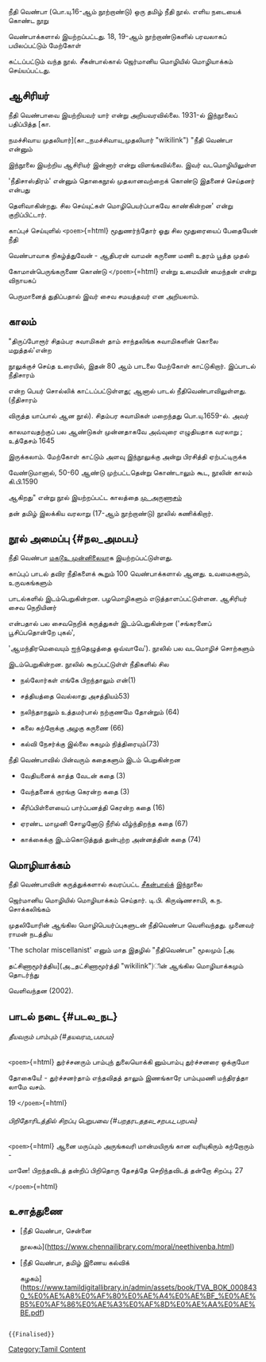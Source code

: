 நீதி வெண்பா (பொ.யு.16-ஆம் நூற்றாண்டு) ஒரு தமிழ் நீதி நூல். எளிய நடையைக் கொண்ட நூறு
வெண்பாக்களால் இயற்றப்பட்டது. 18, 19-ஆம் நூற்றாண்டுகளில் பரவலாகப் பயிலப்பட்டும் மேற்கோள்
கட்டப்பட்டும் வந்த நூல். சீகன்பால்கால் ஜெர்மானிய மொழியில் மொழியாக்கம் செய்யப்பட்டது.

## ஆசிரியர்

நீதி வெண்பாவை இயற்றியவர் யார் என்று அறியவரவில்லை. 1931-ல் இந்நூலைப் பதிப்பித்த [கா.
நமச்சிவாய முதலியார்](கா._நமச்சிவாய_முதலியார் "wikilink") \"நீதி வெண்பா என்னும்
இந்நூலை இயற்றிய ஆசிரியர் இன்னார் என்று விளங்கவில்லை. இவர் வடமொழியிலுள்ள
\'நீதிசாஸ்திரம்\' என்னும் தொகைநூல் முதலானவற்றைக் கொண்டு இதனைச் செய்தனர் என்பது
தெளிவாகின்றது. சில செய்யுட்கள் மொழிபெயர்ப்பாகவே காண்கின்றன\' என்று குறிப்பிட்டார்.

காப்புச் செய்யுளில் `<poem>`{=html} மூதுணர்ந்தோர் ஓது சில மூதுரையைப் பேதையேன் நீதி
வெண்பாவாக நிகழ்த்துவேன் - ஆதிபரன் வாமன் கருணை மணி உதரம் பூத்த முதல்
கோமான்பெருங்கருணை கொண்டு `</poem>`{=html} என்று உமையின் மைந்தன் என்று விநாயகப்
பெருமானைத் துதிப்பதால் இவர் சைவ சமயத்தவர் என அறியலாம்.

## காலம்

\"திருப்போரூர்‌ சிதம்பர சுவாமிகள்‌ தாம்‌ சாந்தலிங்க சுவாமிகளின்‌ கொலை மறுத்தல்‌\'என்ற
நூலுக்குச்‌ செய்த உரையில்‌, இதன்‌ 80 ஆம்‌ பாடலை மேற்கோள்‌ காட்டுகிறார்‌. இப்பாடல்‌ நீதிசாரம்‌
என்ற பெயர்‌ சொல்லிக்‌ காட்டப்பட்டுள்ளது; ஆனால்‌ பாடல்‌ நீதிவெண்பாவிலுள்ளது. (நீதிசாரம்‌
விருத்த யாப்பால்‌ ஆன நூல்‌). சிதம்பர சுவாமிகள்‌ மறைந்தது பொ.யு.1659-ல். அவர்‌
காலமாவதற்குப்‌ பல ஆண்டுகள்‌ முன்னதாகவே அவ்வுரை எழுதியதாக வரலாறு ; உத்தேசம்‌ 1645
இருக்கலாம்‌. மேற்கோள்‌ காட்டும்‌ அளவு இந்நூலுக்கு அன்று பிரசித்தி ஏற்பட்டிருக்க
வேண்டுமானால்‌, 50-60 ஆண்டு முற்பட்டதென்று கொண்டாலும்‌ கூட, நூலின்‌ காலம்‌ கி.பி.1590
ஆகிறது\" என்று நூல் இயற்றப்பட்ட காலத்தை [மு. அருணாசம்](மு._அருணாசலம் "wikilink")
தன் தமிழ் இலக்கிய வரலாறு (17-ஆம் நூற்றாண்டு) நூலில் கணிக்கிறார்.

## நூல் அமைப்பு {#நல_அமபப}

நீதி வெண்பா [மகடூஉ முன்னிலைய](மகடூஉ_முன்னிலை "wikilink")ாக இயற்றப்பட்டுள்ளது.
காப்புப் பாடல் தவிர நீதிகளைக் கூறும் 100 வெண்பாக்களால் ஆனது. உவமைகளும், உருவகங்களும்
பாடல்களில் இடம்பெறுகின்றன. பழமொழிகளும் எடுத்தாளப்பட்டுள்ளன. ஆசிரியர் சைவ நெறியினர்
என்பதால் பல சைவநெறிக் கருத்துகள் இடம்பெறுகின்றன (\'சங்கரனைப் பூசிப்பதொன்றே புகல்\',
\'ஆமந்திரமெவையும் ஐந்தெழுத்தை ஒவ்வாவே\'). நூலில் பல வடமொழிச் சொற்களும்
இடம்பெறுகின்றன. நூலில் கூறப்பட்டுள்ள் நீதிகளில் சில

-   நல்லோர்கள்‌ எங்கே பிறந்தாலும்‌ என்‌(1)
-   சத்தியத்தை வெல்லாது அசத்தியம்‌53)
-   நலிந்தாநலும்‌ உத்தமர்பால்‌ நற்குணமே தோன்றும்‌ (64)
-   கலை கற்றோக்கு அழகு கருணை (66)
-   கல்வி நேசர்க்கு இல்லை சுகமும்‌ நித்திரையும்‌(73)

நீதி வெண்பாவில் பின்வரும் கதைகளும் இடம் பெறுகின்றன

-   வேதியனைக்‌ காத்த வேடன்‌ கதை (3)
-   வேந்தனைக்‌ குரங்கு கெரன்ற கதை (3)
-   கீரிப்பிள்ளையைப்‌ பார்ப்பனத்தி கெரன்ற கதை (16)
-   ஏரண்ட மாமுனி சோழனோடு நீரில்‌ வீழ்ந்திறந்த கதை (67)
-   காக்கைக்கு இடம்கொடுத்துத்‌ துன்புற்ற அன்னத்தின்‌ கதை (74)

## மொழியாக்கம்

நீதி வெண்பாவின் கருத்துக்களால் கவரப்பட்ட [சீகன்பால்க்](சீகன்பால்க் "wikilink") இந்நூலை
ஜெர்மானிய மொழியில் மொழியாக்கம் செய்தார். டி.பி. கிருஷ்ணசாமி, க.ந. சொக்கலிங்கம்‌
முதலியோரின்‌ ஆங்கில மொழிபெயர்ப்புகளுடன்‌ நீதிவெண்பா வெளிவந்தது. முனைவர் ராமன் நடத்திய
\'The scholar miscellanist\' எனும் மாத இதழில்‌ "நீதிவெண்பா" மூலமும்‌ [அ.
தட்சிணாமூர்த்திய](அ._தட்சிணாமூர்த்தி "wikilink")ின் ஆங்கில மொழியாக்கமும்‌ தொடர்ந்து
வெளிவந்தன (2002).

## பாடல் நடை {#படல_நட}

###### தீயவரும் பாம்பும் {#தயவரம_பமபம}

`<poem>`{=html} துர்ச்சனரும் பாம்புந் துலையொக்கி னும்பாம்பு துர்ச்சனரை ஒக்குமோ
தோகையே! - துர்ச்சனர்தாம் எந்தவிதத் தாலும் இணங்காரே பாம்புமணி மந்திரத்தா லாமே வசம்.
19 `</poem>`{=html}

###### பிறிதோரிடத்தில் சிறப்பு பெறுபவை {#பறதரடததல_சறபப_பறபவ}

`<poem>`{=html} ஆனை மருப்பும் அருங்கவரி மான்மயிருங் கான வரியுகிரும் கற்றோரும் -
மானே! பிறந்தவிடத் தன்றிப் பிறிதொரு தேசத்தே செறிந்தவிடத் தன்றோ சிறப்பு. 27
`</poem>`{=html}

## உசாத்துணை

-   [நீதி வெண்பா, சென்னை
    நூலகம்](https://www.chennailibrary.com/moral/neethivenba.html)
-   [நீதி வெண்பா, தமிழ் இணைய கல்விக்
    கழகம்](https://www.tamildigitallibrary.in/admin/assets/book/TVA_BOK_0008430_%E0%AE%A8%E0%AF%80%E0%AE%A4%E0%AE%BF_%E0%AE%B5%E0%AF%86%E0%AE%A3%E0%AF%8D%E0%AE%AA%E0%AE%BE.pdf)

```{=mediawiki}
{{Finalised}}
```
[Category:Tamil Content](Category:Tamil_Content "wikilink")
